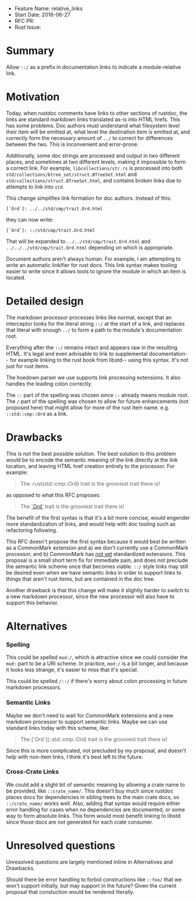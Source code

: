 - Feature Name: relative_links
- Start Date: 2016-06-27
- RFC PR:
- Rust Issue:

# Summary
[summary]: #summary

Allow `::/` as a prefix in documentation links to indicate a module-relative link.

# Motivation
[motivation]: #motivation

Today, when rustdoc comments have links to other sections of rustdoc, the links are standard markdown links translated as-is into HTML hrefs. This has some problems. Doc authors must understand what filesystem level their item will be emitted at, what level the destination item is emitted at, and correctly form the necessary amount of `../` to correct for differences between the two. This is inconvenient and error-prone.

Additionally, some doc strings are processed and output in two different places, and sometimes at two different levels, making it impossible to form a correct link. For example, `libcollections/str.rs` is processed into both `std/collections/btree_set/struct.BTreeSet.html` and `std/collections/struct.BTreeSet.html`, and contains broken links due to attempts to link into `std`.

This change simplifies link formation for doc authors. Instead of this:

``[`Ord`]: ../../std/cmp/trait.Ord.html``

they can now write:

``[`Ord`]: ::/std/cmp/trait.Ord.html``

That will be expanded to `../../std/cmp/trait.Ord.html` and `../../../std/cmp/trait.Ord.html` depending on which is appropriate.

Document authors aren't always human. For example, I am attempting to write an automatic linkifier for rust docs. This link syntax makes tooling easier to write since it allows tools to ignore the module in which an item is located.

# Detailed design
[design]: #detailed-design

The markdown processor processes links like normal, except that an interceptor looks for the literal string `::/` at the start of a link, and replaces that literal with enough `../` to form a path to the module's documentation root.

Everything after the `::/` remains intact and appears raw in the resulting HTML. It's legal and even advisable to link to supplemental documentation-- for example linking to the rust book from libstd-- using this syntax. It's not just for rust items.

The hoedown parser we use supports link processing extensions. It also handles the leading colon correctly.

The `::` part of the spelling was chosen since `::` already means module root. The `/` part of the spelling was chosen to allow for future enhancements (not proposed here) that might allow for more of the rust item name. e.g. `::std::cmp::Ord` as a link.

# Drawbacks
[drawbacks]: #drawbacks

This is not the best possible solution. The best solution to this problem would be to encode the semantic meaning of the link directly at the link location, and leaving HTML href creation entirely to the processor. For example:

> The :rust{std::cmp::Ord} trait is the grooviest trait there is!

as opposed to what this RFC proposes:

> The [\`Ord`] trait is the grooviest trait there is!
> 
> [\`Ord`]: ::/std/cmp/trait.Ord.html

The benefit of the first syntax is that it's a bit more concise, would engender more standardization of links, and would help with doc tooling such as refactoring following.

This RFC doesn't propose the first syntax because it would best be written as a CommonMark extension and a) we don't currently use a CommonMark processor, and b) CommonMark has [not yet][commonmark-plugin] standardized extensions. This proposal is a small short term fix for immediate pain, and does not preclude the semantic link scheme once that becomes viable. `::/` style links may still be desired even when we have semantic links in order to support links to things that aren't rust items, but are contained in the doc tree.

Another drawback is that this change will make it slightly harder to switch to a new markdown processor, since the new processor will also have to support this behavior.

# Alternatives
[alternatives]: #alternatives

### Spelling

This could be spelled `mod:/`, which is attractive since we could consider the `mod:` part to be a URI scheme. In practice, `mod:/` is a bit longer, and because it looks less strange, it's easier to miss that it's special.

This could be spelled `/::/` if there's worry about colon processing in future markdown processors.

### Semantic Links

Maybe we don't need to wait for CommonMark extensions and a new markdown processor to support semantic links. Maybe we can use standard links today with this scheme, like:

> The [\`Ord\`]\(::std::cmp::Ord) trait is the grooviest trait there is!

Since this is more complicated, not precluded by my proposal, and doesn't help with non-item links, I think it's best left to the future.

### Cross-Crate Links

We could add a slight bit of semantic meaning by allowing a crate name to be provided, like `::crate_name/`. This doesn't buy much since rustdoc places docs for dependencies in sibling trees to the main crate docs, so `::/crate_name/` works well. Also, adding that syntax would require either error handling for cases when no dependencies are documented, or some way to form absolute links. This form would most benefit linking to libstd since those docs are not generated for each crate consumer.

# Unresolved questions
[unresolved]: #unresolved-questions

Unresolved questions are largely mentioned inline in Alternatives and Drawbacks.

Should there be error handling to forbid constructions like `::foo/` that we won't support initially, but may support in the future? Given the current proposal that constuction would be rendered literally.

[commonmark-plugin]: https://talk.commonmark.org/t/generic-directives-plugins-syntax
